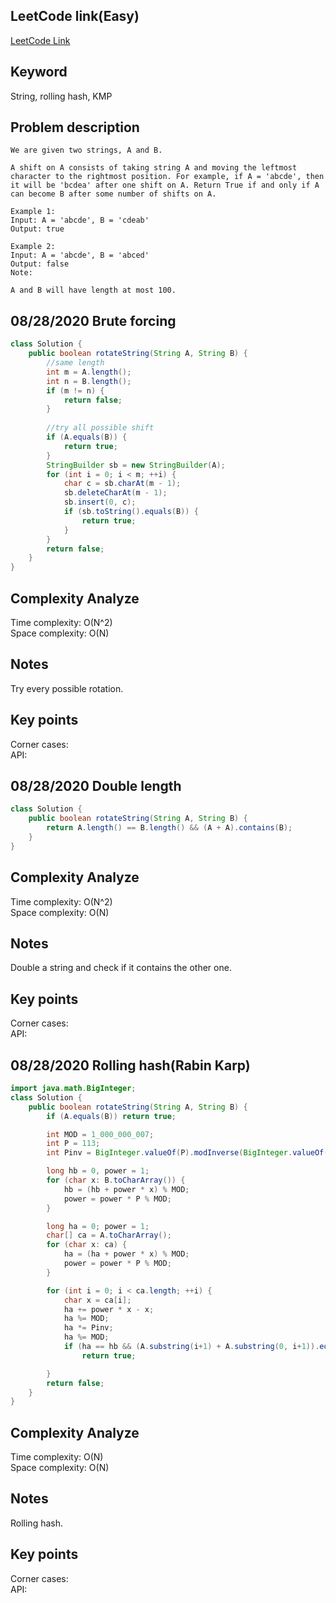 ## LeetCode link(Easy)
[LeetCode Link](https://leetcode.com/problems/rotate-string/)
 
## Keyword
String, rolling hash, KMP

## Problem description
```
We are given two strings, A and B.

A shift on A consists of taking string A and moving the leftmost character to the rightmost position. For example, if A = 'abcde', then it will be 'bcdea' after one shift on A. Return True if and only if A can become B after some number of shifts on A.

Example 1:
Input: A = 'abcde', B = 'cdeab'
Output: true

Example 2:
Input: A = 'abcde', B = 'abced'
Output: false
Note:

A and B will have length at most 100.
```
## 08/28/2020 Brute forcing
```java
class Solution {
    public boolean rotateString(String A, String B) {
        //same length
        int m = A.length();
        int n = B.length();
        if (m != n) {
            return false;
        }
        
        //try all possible shift
        if (A.equals(B)) {
            return true;
        }
        StringBuilder sb = new StringBuilder(A);
        for (int i = 0; i < m; ++i) {
            char c = sb.charAt(m - 1);
            sb.deleteCharAt(m - 1);
            sb.insert(0, c);
            if (sb.toString().equals(B)) {
                return true;
            }
        }
        return false;
    }
}
```

## Complexity Analyze
Time complexity: O(N^2)  
Space complexity: O(N)

## Notes
Try every possible rotation.  

## Key points
Corner cases:   
API:

## 08/28/2020 Double length
```java
class Solution {
    public boolean rotateString(String A, String B) {
        return A.length() == B.length() && (A + A).contains(B);
    }
}
```

## Complexity Analyze
Time complexity: O(N^2)  
Space complexity: O(N)

## Notes
Double a string and check if it contains the other one.  

## Key points
Corner cases:   
API:

## 08/28/2020 Rolling hash(Rabin Karp)
```java
import java.math.BigInteger;
class Solution {
    public boolean rotateString(String A, String B) {
        if (A.equals(B)) return true;

        int MOD = 1_000_000_007;
        int P = 113;
        int Pinv = BigInteger.valueOf(P).modInverse(BigInteger.valueOf(MOD)).intValue();

        long hb = 0, power = 1;
        for (char x: B.toCharArray()) {
            hb = (hb + power * x) % MOD;
            power = power * P % MOD;
        }

        long ha = 0; power = 1;
        char[] ca = A.toCharArray();
        for (char x: ca) {
            ha = (ha + power * x) % MOD;
            power = power * P % MOD;
        }

        for (int i = 0; i < ca.length; ++i) {
            char x = ca[i];
            ha += power * x - x;
            ha %= MOD;
            ha *= Pinv;
            ha %= MOD;
            if (ha == hb && (A.substring(i+1) + A.substring(0, i+1)).equals(B))
                return true;

        }
        return false;
    }
}
```

## Complexity Analyze
Time complexity: O(N)  
Space complexity: O(N)

## Notes
Rolling hash.  

## Key points
Corner cases:   
API: